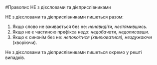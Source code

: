 #Правопис НЕ з дiєcловами та дiєприслiвниками

<span class="p1">НЕ</span> з дiєсловами та дiєприслiвниками пишеться разом:

<ol>
<li>Якщо слово <span class="p1">не</span> вживається без не: <i>ненавидiти, нестямившись</i>.</li> 
<li>Якщо <span class="p1">не</span> є частиною префiкса недо: <i>недобачати, недописавши</i>.</li>
<li>Якщо є синонiм без <span class="p1">не</span>: <i>непокоїтися (хвилюватися), нездужаючи</i> (хворiючи).</li>
</ol>

<span class="p1">Не</span> з дiєсловами та дiєприслiвниками пишеться окремо у рештi випадкiв.